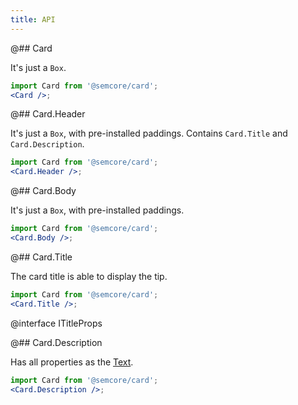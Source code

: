 ```yaml
---
title: API
---
```


@## Card

It's just a `Box`.

```jsx
import Card from '@semcore/card';
<Card />;
```

@## Card.Header

It's just a `Box`, with pre-installed paddings. Contains `Card.Title` and `Card.Description`.

```jsx
import Card from '@semcore/card';
<Card.Header />;
```

@## Card.Body

It's just a `Box`, with pre-installed paddings.

```jsx
import Card from '@semcore/card';
<Card.Body />;
```

@## Card.Title

The card title is able to display the tip.

```jsx
import Card from '@semcore/card';
<Card.Title />;
```

@interface ITitleProps

@## Card.Description

Has all properties as the [Text](/style/typography/typography-api/#a9dffb).

```jsx
import Card from '@semcore/card';
<Card.Description />;
```
